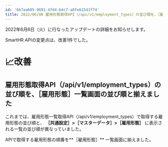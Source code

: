```yaml
---
id: '6b7aa605-9691-4fd4-b4c7-a8fe61541f74'
title: 2022/06/06 雇用形態取得API（/api/v1/employment_types）の並び順を、［雇用形態］一覧画面の並び順と揃えました
---
```

2022年6月6日（火）に行なったアップデートの詳細をお知らせします。

SmartHR APIの変更点は、改善1件でした。

# 📈改善

## 雇用形態取得API（/api/v1/employment_types）の並び順を、［雇用形態］一覧画面の並び順と揃えました

これまでは、雇用形態一覧取得API（/api/v1/employment_types）で取得する雇用形態の並び順と、 **［共通設定］>［マスターデータ］>［雇用形態］** に表示される一覧の並び順が異なっていました。

APIで取得する雇用形態の順番を**［雇用形態］** 一覧画面に揃えました。
